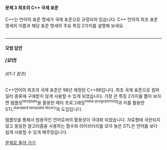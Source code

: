 #### 문제 3 최초의 C++ 국제 표준

C++는 언어의 표준 명세가 국제 표준으로 규정되어 있습니다. C++ 언의의 최초 표준 명세의 이름과 해당 표준 명세의 주요 특징 2가지를 설명해 보세요.
<br/><br/>

---


#### 모범 답안
##### [답안]
###### (01-1 참조)
C++언어의 최초의 국제 표준은 98년 제정된 C++98입니다. 최초 국제 표준으로 컴파일러 종류에 구애받지 않게 사용할 수 있게 되었습니다. 가장 큰 특징 2가지를 뽑아 보자면 템플릿<sup>template</sup>을 활용한 메타 프로그래밍<sup>meta-programming</sup>과 이를 활용한 STL<sup>standard template library</sup>의 도입입니다.

템플릿을 통해서 범용적인 언어로써의 활용성이 극대화 되었습니다. 자료형에 국한되지 않고 동일한 알고리즘을 사용하는 함수와 라이브러리를 모아 놓은 STL은 언어를 보다 쉽게 사용할 수 있게 해주었습니다.

[문제로 돌아 가기](README.md "문제로 돌아 가기")
